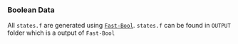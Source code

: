 ### Boolean Data

All ``states.f`` are generated using [``Fast-Bool``](https://github.com/uday2607/CSB-SCLC/tree/master/Additional_Codes/Fast-Bool). ``states.f`` can be found in ``OUTPUT`` folder which is a output of ``Fast-Bool``
